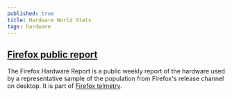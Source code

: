 ```yaml
---
published: true
title: Hardware World Stats
tags: hardware
---
```

## [Firefox public report](https://metrics.mozilla.com/firefox-hardware-report/)
The Firefox Hardware Report is a public weekly report of the hardware used by a representative sample of the population from Firefox's release channel on desktop. It is part of [Firefox telmetry](https://telemetry.mozilla.org/).
